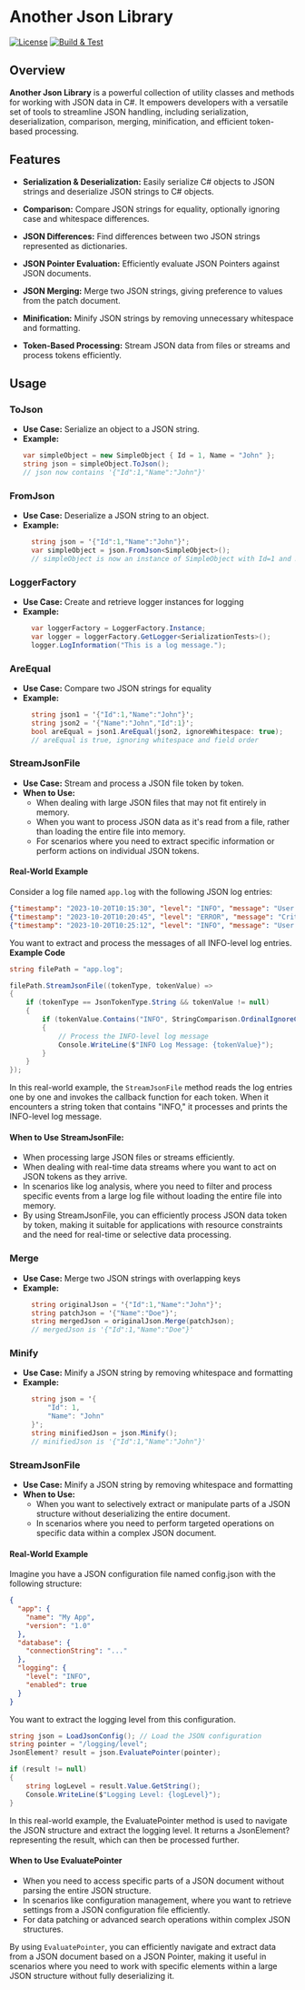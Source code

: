 # Another Json Library

[![License](https://img.shields.io/badge/License-MIT-blue.svg)](https://github.com/JacquesBronk/another-json-lib/blob/main/LICENSE) [![Build & Test](https://github.com/JacquesBronk/another-json-lib/actions/workflows/build-test.yaml/badge.svg)](https://github.com/JacquesBronk/another-json-lib/actions/workflows/build-test.yaml)

## Overview

**Another Json Library** is a powerful collection of utility classes and methods for working with JSON data in C#. It empowers developers with a versatile set of tools to streamline JSON handling, including serialization, deserialization, comparison, merging, minification, and efficient token-based processing.

## Features

- **Serialization & Deserialization:** Easily serialize C# objects to JSON strings and deserialize JSON strings to C# objects.

- **Comparison:** Compare JSON strings for equality, optionally ignoring case and whitespace differences.

- **JSON Differences:** Find differences between two JSON strings represented as dictionaries.

- **JSON Pointer Evaluation:** Efficiently evaluate JSON Pointers against JSON documents.

- **JSON Merging:** Merge two JSON strings, giving preference to values from the patch document.

- **Minification:** Minify JSON strings by removing unnecessary whitespace and formatting.

- **Token-Based Processing:** Stream JSON data from files or streams and process tokens efficiently.

## Usage

### ToJson
- **Use Case:** Serialize an object to a JSON string.
- **Example:**
  ```csharp
  var simpleObject = new SimpleObject { Id = 1, Name = "John" };
  string json = simpleObject.ToJson();
  // json now contains '{"Id":1,"Name":"John"}'
  ```
### FromJson
- **Use Case:** Deserialize a JSON string to an object.
- **Example:**
  ```csharp
    string json = '{"Id":1,"Name":"John"}';
    var simpleObject = json.FromJson<SimpleObject>();
    // simpleObject is now an instance of SimpleObject with Id=1 and Name="John"
    ```
### LoggerFactory
- **Use Case:** Create and retrieve logger instances for logging
- **Example:**
  ```csharp
    var loggerFactory = LoggerFactory.Instance;
    var logger = loggerFactory.GetLogger<SerializationTests>();
    logger.LogInformation("This is a log message.");
     ```
### AreEqual
- **Use Case:** Compare two JSON strings for equality
- **Example:**
  ```csharp
    string json1 = '{"Id":1,"Name":"John"}';
    string json2 = '{"Name":"John","Id":1}';
    bool areEqual = json1.AreEqual(json2, ignoreWhitespace: true);
    // areEqual is true, ignoring whitespace and field order
     ```
### StreamJsonFile

- **Use Case:** Stream and process a JSON file token by token.
- **When to Use:**
  - When dealing with large JSON files that may not fit entirely in memory.
  - When you want to process JSON data as it's read from a file, rather than loading the entire file into memory.
  - For scenarios where you need to extract specific information or perform actions on individual JSON tokens.

#### Real-World Example

Consider a log file named `app.log` with the following JSON log entries:

```json
{"timestamp": "2023-10-20T10:15:30", "level": "INFO", "message": "User John logged in."}
{"timestamp": "2023-10-20T10:20:45", "level": "ERROR", "message": "Critical error occurred."}
{"timestamp": "2023-10-20T10:25:12", "level": "INFO", "message": "User Alice logged in."}
```
You want to extract and process the messages of all INFO-level log entries.
**Example Code**
```csharp
string filePath = "app.log";

filePath.StreamJsonFile((tokenType, tokenValue) =>
{
    if (tokenType == JsonTokenType.String && tokenValue != null)
    {
        if (tokenValue.Contains("INFO", StringComparison.OrdinalIgnoreCase))
        {
            // Process the INFO-level log message
            Console.WriteLine($"INFO Log Message: {tokenValue}");
        }
    }
});

```

In this real-world example, the `StreamJsonFile` method reads the log entries one by one and invokes the callback function for each token. When it encounters a string token that contains "INFO," it processes and prints the INFO-level log message.

#### When to Use StreamJsonFile:

- When processing large JSON files or streams efficiently.
- When dealing with real-time data streams where you want to act on JSON tokens as they arrive.
- In scenarios like log analysis, where you need to filter and process specific events from a large log file without loading the entire file into memory.
- By using StreamJsonFile, you can efficiently process JSON data token by token, making it suitable for applications with resource constraints and the need for real-time or selective data processing.

### Merge
- **Use Case:** Merge two JSON strings with overlapping keys
- **Example:**
  ```csharp
    string originalJson = '{"Id":1,"Name":"John"}';
    string patchJson = '{"Name":"Doe"}';
    string mergedJson = originalJson.Merge(patchJson);
    // mergedJson is '{"Id":1,"Name":"Doe"}'
     ```
### Minify
- **Use Case:** Minify a JSON string by removing whitespace and formatting
- **Example:**
  ```csharp
    string json = '{
        "Id": 1,
        "Name": "John"
    }';
    string minifiedJson = json.Minify();
    // minifiedJson is '{"Id":1,"Name":"John"}'
     ```
### StreamJsonFile
- **Use Case:** Minify a JSON string by removing whitespace and formatting
- **When to Use:**
  - When you want to selectively extract or manipulate parts of a JSON structure without deserializing the entire document.
  - In scenarios where you need to perform targeted operations on specific data within a complex JSON document.

#### Real-World Example

Imagine you have a JSON configuration file named config.json with the following structure:

```json
{
  "app": {
    "name": "My App",
    "version": "1.0"
  },
  "database": {
    "connectionString": "..."
  },
  "logging": {
    "level": "INFO",
    "enabled": true
  }
}
```
You want to extract the logging level from this configuration.

```csharp
string json = LoadJsonConfig(); // Load the JSON configuration
string pointer = "/logging/level";
JsonElement? result = json.EvaluatePointer(pointer);

if (result != null)
{
    string logLevel = result.Value.GetString();
    Console.WriteLine($"Logging Level: {logLevel}");
}
```
In this real-world example, the EvaluatePointer method is used to navigate the JSON structure and extract the logging level. It returns a JsonElement? representing the result, which can then be processed further.

#### When to Use EvaluatePointer

- When you need to access specific parts of a JSON document without parsing the entire JSON structure.
- In scenarios like configuration management, where you want to retrieve settings from a JSON configuration file efficiently.
- For data patching or advanced search operations within complex JSON structures.

By using `EvaluatePointer`, you can efficiently navigate and extract data from a JSON document based on a JSON Pointer, making it useful in scenarios where you need to work with specific elements within a large JSON structure without fully deserializing it.
